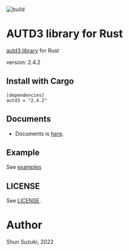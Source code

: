 ![build](https://github.com/shinolab/autd3/workflows/build/badge.svg)

# AUTD3 library for Rust

[autd3 library](https://github.com/shinolab/autd3) for Rust

version: 2.4.2

## Install with Cargo

```
[dependencies]
autd3 = "2.4.2"
```

## Documents

- Documents is [here](https://docs.rs/autd3/).

## Example

See [examples](./autd3-examples)

## LICENSE

See [LICENSE](./LICENSE).

# Author

Shun Suzuki, 2022
